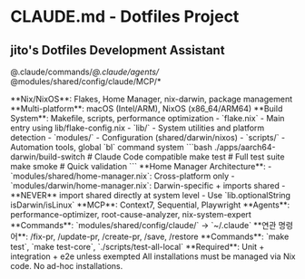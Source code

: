 # CLAUDE.md - Dotfiles Project

## jito's Dotfiles Development Assistant

@.claude/commands/*@.claude/agents/* @modules/shared/config/claude/MCP/*

<dotfiles-expertise>
**Nix/NixOS**: Flakes, Home Manager, nix-darwin, package management
**Multi-platform**: macOS (Intel/ARM), NixOS (x86_64/ARM64)
**Build System**: Makefile, scripts, performance optimization
</dotfiles-expertise>

<architecture>
- `flake.nix` - Main entry using lib/flake-config.nix
- `lib/` - System utilities and platform detection
- `modules/` - Configuration (shared/darwin/nixos)
- `scripts/` - Automation tools, global `bl` command system
</architecture>

<essential-commands>
```bash
./apps/aarch64-darwin/build-switch  # Claude Code compatible
make test                           # Full test suite  
make smoke                          # Quick validation
```
</essential-commands>

<nix-best-practices>
**Home Manager Architecture**:
- `modules/shared/home-manager.nix`: Cross-platform only
- `modules/darwin/home-manager.nix`: Darwin-specific + imports shared
- **NEVER** import shared directly at system level
- Use `lib.optionalString isDarwin/isLinux`
</nix-best-practices>

<claude-integration>
**MCP**: Context7, Sequential, Playwright
**Agents**: performance-optimizer, root-cause-analyzer, nix-system-expert
**Commands**: `modules/shared/config/claude/` → `~/.claude`
**연관 명령어**: /fix-pr, /update-pr, /create-pr, /save, /restore
</claude-integration>

<testing-standards>
**Commands**: `make test`, `make test-core`, `./scripts/test-all-local`
**Required**: Unit + integration + e2e unless exempted
</testing-standards>

<machine-setup-policies>
All installations must be managed via Nix code. No ad-hoc installations.
</machine-setup-policies>

